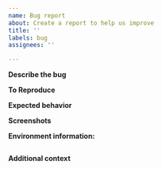 ```yaml
---
name: Bug report
about: Create a report to help us improve
title: ''
labels: bug
assignees: ''

---
```


**Describe the bug**

<!-- A clear and concise description of what the bug is. -->

**To Reproduce**

<!-- Steps to reproduce the behavior: -->
<!-- If you are running into trouble with a particular command please -->
<!-- run that command with the "-vv" flag for easier debugging -->

**Expected behavior**

<!-- A clear and concise description of what you expected to happen. -->

**Screenshots**

<!-- If applicable, add screenshots to help explain your problem. -->

**Environment information:**

<!-- Please run `npx auto info` and put the results in the section below -->

```txt
```

**Additional context**

<!-- Add any other context about the problem here. -->

